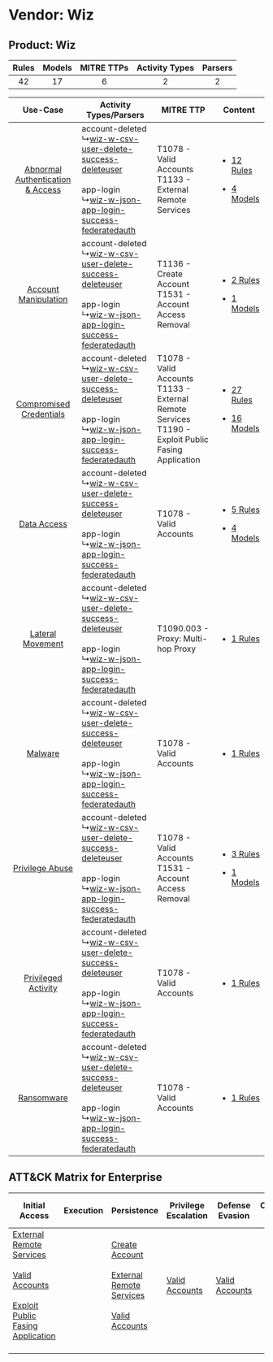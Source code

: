 Vendor: Wiz
===========
Product: Wiz
------------
| Rules | Models | MITRE TTPs | Activity Types | Parsers |
|:-----:|:------:|:----------:|:--------------:|:-------:|
|  42   |   17   |     6      |       2        |    2    |

|    Use-Case    | Activity Types/Parsers    | MITRE TTP    | Content    |
|:----:| ---- | ---- | ---- |
| [Abnormal Authentication & Access](../../../UseCases/uc_abnormal_authentication_&_access.md) |  account-deleted<br> ↳[wiz-w-csv-user-delete-success-deleteuser](Ps/pC_wizwcsvuserdeletesuccessdeleteuser.md)<br><br> app-login<br> ↳[wiz-w-json-app-login-success-federatedauth](Ps/pC_wizwjsonapploginsuccessfederatedauth.md)<br> | T1078 - Valid Accounts<br>T1133 - External Remote Services<br>    | [<ul><li>12 Rules</li></ul><ul><li>4 Models</li></ul>](RM/r_m_wiz_wiz_Abnormal_Authentication_&_Access.md) |
|    [Account Manipulation](../../../UseCases/uc_account_manipulation.md)    |  account-deleted<br> ↳[wiz-w-csv-user-delete-success-deleteuser](Ps/pC_wizwcsvuserdeletesuccessdeleteuser.md)<br><br> app-login<br> ↳[wiz-w-json-app-login-success-federatedauth](Ps/pC_wizwjsonapploginsuccessfederatedauth.md)<br> | T1136 - Create Account<br>T1531 - Account Access Removal<br>    | [<ul><li>2 Rules</li></ul><ul><li>1 Models</li></ul>](RM/r_m_wiz_wiz_Account_Manipulation.md)    |
|          [Compromised Credentials](../../../UseCases/uc_compromised_credentials.md)          |  account-deleted<br> ↳[wiz-w-csv-user-delete-success-deleteuser](Ps/pC_wizwcsvuserdeletesuccessdeleteuser.md)<br><br> app-login<br> ↳[wiz-w-json-app-login-success-federatedauth](Ps/pC_wizwjsonapploginsuccessfederatedauth.md)<br> | T1078 - Valid Accounts<br>T1133 - External Remote Services<br>T1190 - Exploit Public Fasing Application<br> | [<ul><li>27 Rules</li></ul><ul><li>16 Models</li></ul>](RM/r_m_wiz_wiz_Compromised_Credentials.md)         |
|    [Data Access](../../../UseCases/uc_data_access.md)    |  account-deleted<br> ↳[wiz-w-csv-user-delete-success-deleteuser](Ps/pC_wizwcsvuserdeletesuccessdeleteuser.md)<br><br> app-login<br> ↳[wiz-w-json-app-login-success-federatedauth](Ps/pC_wizwjsonapploginsuccessfederatedauth.md)<br> | T1078 - Valid Accounts<br>    | [<ul><li>5 Rules</li></ul><ul><li>4 Models</li></ul>](RM/r_m_wiz_wiz_Data_Access.md)    |
|    [Lateral Movement](../../../UseCases/uc_lateral_movement.md)    |  account-deleted<br> ↳[wiz-w-csv-user-delete-success-deleteuser](Ps/pC_wizwcsvuserdeletesuccessdeleteuser.md)<br><br> app-login<br> ↳[wiz-w-json-app-login-success-federatedauth](Ps/pC_wizwjsonapploginsuccessfederatedauth.md)<br> | T1090.003 - Proxy: Multi-hop Proxy<br>    | [<ul><li>1 Rules</li></ul>](RM/r_m_wiz_wiz_Lateral_Movement.md)    |
|    [Malware](../../../UseCases/uc_malware.md)    |  account-deleted<br> ↳[wiz-w-csv-user-delete-success-deleteuser](Ps/pC_wizwcsvuserdeletesuccessdeleteuser.md)<br><br> app-login<br> ↳[wiz-w-json-app-login-success-federatedauth](Ps/pC_wizwjsonapploginsuccessfederatedauth.md)<br> | T1078 - Valid Accounts<br>    | [<ul><li>1 Rules</li></ul>](RM/r_m_wiz_wiz_Malware.md)    |
|    [Privilege Abuse](../../../UseCases/uc_privilege_abuse.md)    |  account-deleted<br> ↳[wiz-w-csv-user-delete-success-deleteuser](Ps/pC_wizwcsvuserdeletesuccessdeleteuser.md)<br><br> app-login<br> ↳[wiz-w-json-app-login-success-federatedauth](Ps/pC_wizwjsonapploginsuccessfederatedauth.md)<br> | T1078 - Valid Accounts<br>T1531 - Account Access Removal<br>    | [<ul><li>3 Rules</li></ul><ul><li>1 Models</li></ul>](RM/r_m_wiz_wiz_Privilege_Abuse.md)    |
|    [Privileged Activity](../../../UseCases/uc_privileged_activity.md)    |  account-deleted<br> ↳[wiz-w-csv-user-delete-success-deleteuser](Ps/pC_wizwcsvuserdeletesuccessdeleteuser.md)<br><br> app-login<br> ↳[wiz-w-json-app-login-success-federatedauth](Ps/pC_wizwjsonapploginsuccessfederatedauth.md)<br> | T1078 - Valid Accounts<br>    | [<ul><li>1 Rules</li></ul>](RM/r_m_wiz_wiz_Privileged_Activity.md)    |
|    [Ransomware](../../../UseCases/uc_ransomware.md)    |  account-deleted<br> ↳[wiz-w-csv-user-delete-success-deleteuser](Ps/pC_wizwcsvuserdeletesuccessdeleteuser.md)<br><br> app-login<br> ↳[wiz-w-json-app-login-success-federatedauth](Ps/pC_wizwjsonapploginsuccessfederatedauth.md)<br> | T1078 - Valid Accounts<br>    | [<ul><li>1 Rules</li></ul>](RM/r_m_wiz_wiz_Ransomware.md)    |

ATT&CK Matrix for Enterprise
----------------------------
| Initial Access                                                                                                                                                                                                                         | Execution | Persistence                                                                                                                                                                                                         | Privilege Escalation                                                | Defense Evasion                                                     | Credential Access | Discovery | Lateral Movement | Collection | Command and Control                                                                                                                       | Exfiltration | Impact                                                                      |
| -------------------------------------------------------------------------------------------------------------------------------------------------------------------------------------------------------------------------------------- | --------- | ------------------------------------------------------------------------------------------------------------------------------------------------------------------------------------------------------------------- | ------------------------------------------------------------------- | ------------------------------------------------------------------- | ----------------- | --------- | ---------------- | ---------- | ----------------------------------------------------------------------------------------------------------------------------------------- | ------------ | --------------------------------------------------------------------------- |
| [External Remote Services](https://attack.mitre.org/techniques/T1133)<br><br>[Valid Accounts](https://attack.mitre.org/techniques/T1078)<br><br>[Exploit Public Fasing Application](https://attack.mitre.org/techniques/T1190)<br><br> |           | [Create Account](https://attack.mitre.org/techniques/T1136)<br><br>[External Remote Services](https://attack.mitre.org/techniques/T1133)<br><br>[Valid Accounts](https://attack.mitre.org/techniques/T1078)<br><br> | [Valid Accounts](https://attack.mitre.org/techniques/T1078)<br><br> | [Valid Accounts](https://attack.mitre.org/techniques/T1078)<br><br> |                   |           |                  |            | [Proxy: Multi-hop Proxy](https://attack.mitre.org/techniques/T1090/003)<br><br>[Proxy](https://attack.mitre.org/techniques/T1090)<br><br> |              | [Account Access Removal](https://attack.mitre.org/techniques/T1531)<br><br> |